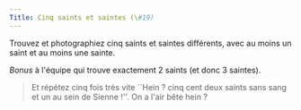 ```yaml
---
Title: Cinq saints et saintes (\#19)
---
```


Trouvez et photographiez cinq saints et saintes différents, avec au moins un saint et au moins une sainte.

*Bonus* à l'équipe qui trouve exactement 2 saints (et donc 3 saintes).

> Et répétez cinq fois très vite ``Hein ? cinq cent deux saints sans sang et un au sein de Sienne !''. On a l'air bête hein ?
